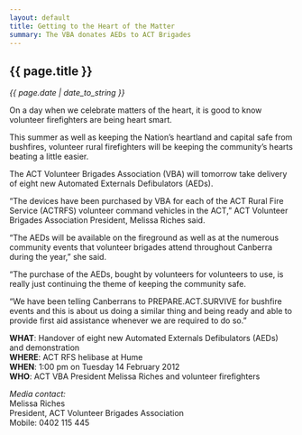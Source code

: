 ```yaml
---
layout: default
title: Getting to the Heart of the Matter
summary: The VBA donates AEDs to ACT Brigades
---
```


## {{ page.title }}

*{{ page.date | date_to_string }}*

On a day when we celebrate matters of the heart, it is good to know volunteer
firefighters are being heart smart.

This summer as well as keeping the Nation’s heartland and capital safe from bushfires, volunteer rural firefighters will be keeping the community’s hearts beating a little easier.

The ACT Volunteer Brigades Association (VBA) will tomorrow take delivery of eight new Automated Externals Defibulators (AEDs).

“The devices have been purchased by VBA for each of the ACT Rural Fire Service (ACTRFS) volunteer command vehicles in the ACT,” ACT Volunteer Brigades Association President, Melissa Riches said.

“The AEDs will be available on the fireground as well as at the numerous community events that volunteer brigades attend throughout Canberra during the year,” she said.

“The purchase of the AEDs, bought by volunteers for volunteers to use, is really just continuing the theme of keeping the community safe.

“We have been telling Canberrans to PREPARE.ACT.SURVIVE for bushfire events and this is about us doing a similar thing and being ready and able to provide first aid assistance whenever we are required to do so.”

**WHAT**: Handover of eight new Automated Externals Defibulators (AEDs) and demonstration<br />
**WHERE**: ACT RFS helibase at Hume<br />
**WHEN**: 1:00 pm on Tuesday 14 February 2012<br />
**WHO**: ACT VBA President Melissa Riches and volunteer firefighters<br />

_Media contact:_ <br />
Melissa Riches<br />
President, ACT Volunteer Brigades Association<br />
Mobile: 0402 115 445
